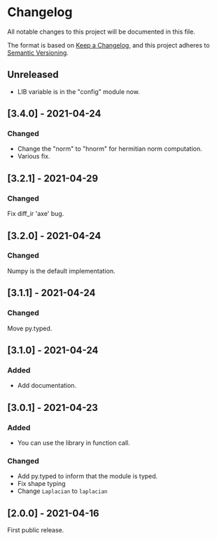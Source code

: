 # Changelog
All notable changes to this project will be documented in this file.

The format is based on [Keep a Changelog](https://keepachangelog.com/en/1.0.0/),
and this project adheres to [Semantic Versioning](https://semver.org/spec/v2.0.0.html).

## Unreleased

- LIB variable is in the "config" module now.

## [3.4.0] - 2021-04-24

### Changed

- Change the "norm" to "hnorm" for hermitian norm computation.
- Various fix.

## [3.2.1] - 2021-04-29

### Changed

Fix diff_ir 'axe' bug.﻿

## [3.2.0] - 2021-04-24

### Changed

Numpy is the default implementation.

## [3.1.1] - 2021-04-24

### Changed

Move py.typed.

## [3.1.0] - 2021-04-24

### Added

- Add documentation.

## [3.0.1] - 2021-04-23

### Added

- You can use the library in function call.

### Changed

- Add py.typed to inform that the module is typed.
- Fix shape typing
- Change `Laplacian` to `laplacian` 

## [2.0.0] - 2021-04-16

First public release.
